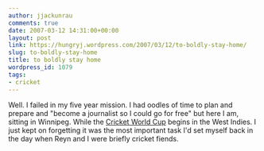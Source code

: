 ```yaml
---
author: jjackunrau
comments: true
date: 2007-03-12 14:31:00+00:00
layout: post
link: https://hungryj.wordpress.com/2007/03/12/to-boldly-stay-home/
slug: to-boldly-stay-home
title: to boldly stay home
wordpress_id: 1079
tags:
- cricket
---
```


Well.  I failed in my five year mission.  I had oodles of time to plan and prepare and "become a journalist so I could go for free" but here I am, sitting in Winnipeg.  While the [Cricket World Cup](http://www.cricinfo.com/worldcup2007/) begins in the West Indies.  I just kept on forgetting it was the most important task I'd set myself back in the day when Reyn and I were briefly cricket fiends.
